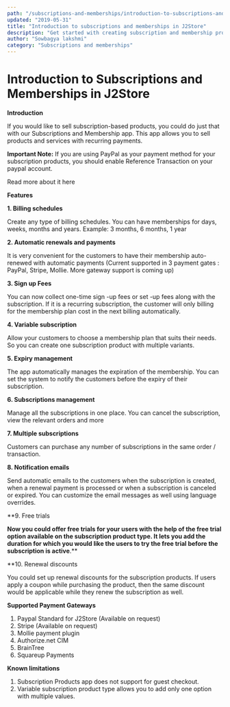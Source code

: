 ```yaml
---
path: "/subscriptions-and-memberships/introduction-to-subscriptions-and-memberships"
updated: "2019-05-31"
title: "Introduction to subscriptions and memberships in J2Store"
description: "Get started with creating subscription and membership products "
author: "Sowbagya lakshmi"
category: "Subscriptions and memberships"
---
```


# Introduction to Subscriptions and Memberships in J2Store

**Introduction**

If you would like to sell subscription-based products, you could do just that with our 
<link-text url=”https://www.j2store.org/product/subscriptions-and-memberships.html” target=”_blank” rel=”noopener”> Subscriptions and Membership</link-text> app. This app allows you to sell products and services with recurring payments.

**Important Note:** If you are using PayPal as your payment method for your subscription products, you should enable Reference Transaction on your paypal account.

<link-text url=”http://docs.j2store.org/subscriptions-and-memberships/paypal-reference-transactions-for-subscriptions” target=”_blank” rel=”noopener”>Read more about it here</link-text>

**Features**

**1. Billing schedules**


Create any type of billing schedules. You can have memberships for days, weeks, months and years. Example: 3 months, 6 months, 1 year

**2. Automatic renewals and payments**

It is very convenient for the customers to have their membership auto-renewed with automatic payments (Current supported in 3 payment gates : PayPal, Stripe, Mollie. More gateway support is coming up)

**3. Sign up Fees**

You can now collect one-time sign -up fees or set -up fees along with the subscription. If it is a recurring subscription, the customer will only billing for the membership plan cost in the next billing automatically.

**4. Variable subscription**

Allow your customers to choose a membership plan that suits their needs. So you can create one subscription product with multiple variants.

**5. Expiry management**

The app automatically manages the expiration of the membership. You can set the system to notify the customers before the expiry of their subscription.

**6. Subscriptions management**

Manage all the subscriptions in one place. You can cancel the subscription, view the relevant orders and more

**7. Multiple subscriptions**

Customers can purchase any number of subscriptions in the same order / transaction.

**8. Notification emails**

Send automatic emails to the customers when the subscription is created, when a renewal payment is processed or when a subscription is canceled or expired. You can customize the email messages as well using language overrides.

**9. Free trials

**Now you could offer free trials for your users with the help of the free trial option available on the subscription product type. It lets you add the duration for which you would like the users to try the free trial before the subscription is active**.**

**10. Renewal discounts

You could set up renewal discounts for the subscription products. If users apply a coupon while purchasing the product, then the same discount would be applicable while they renew the subscription as well.

**Supported Payment Gateways**

1. Paypal Standard for J2Store (Available on request)
2. Stripe (Available on request)
3. Mollie payment plugin
4. Authorize.net CIM
5. BrainTree
6. Squareup Payments

**Known limitations**

1. Subscription Products app does not support for guest checkout.
2. Variable subscription product type allows you to add only one option with multiple values.

